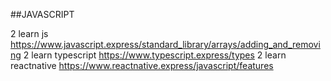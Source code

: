 ##JAVASCRIPT 

2 learn js
https://www.javascript.express/standard_library/arrays/adding_and_removing
2 learn typescript
https://www.typescript.express/types
2 learn reactnative
https://www.reactnative.express/javascript/features
